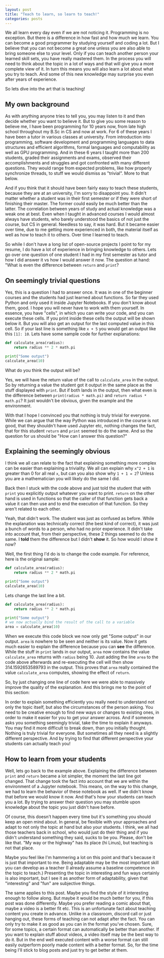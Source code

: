 ```yaml
---
layout: post
title: "Teach to learn, so learn to teach!"
categories: posts
---
```


We all learn every day even if we are not noticing it. Programming is no exception. But there is a difference in how fast and how much we learn.
You can become a good programmer by studying yourself and coding a lot.
But I believe that you can not become a great one unless you are also able to bring someone else to your level.
Only if you can teach another person your learned skill sets, you have really mastered them. 
In the process you will need to think about the topic in a lot of ways and that will give you a more complete view of it. 
In turn this means you will also learn a lot about what you try to teach. And some of this new knowledge may surprise you even after years of experience.

So lets dive into the art that is teaching!

## My own background

As with anything anyone tries to tell you, you may listen to it and then decide whether you want to believe it. 
But to give you some reason to believe me, I have been programming for 10 years now, from late high school throughout my B.Sc in CS and now at work.
For 6 of these years I have been a tutor in various classes at university. 
From introduction into programming, software development and programming languages to data structures and efficient algorithms,
formal languages and computability as well as GPU programming. And in these 6 years I taught more than 200 students, 
graded their assignments and exams, observed their accomplishments and struggles and got confronted with many different questions.
They would range from expected problems, like how properly synchronize threads, to stuff we would dismiss as "trivial". More to that below.

And if you think that it should have been fairly easy to teach these students, because they are at an university, I'm sorry to disappoint you. 
It didn't matter whether a student was in their first semester or if they were short of finishing their master. 
The former could easily be much better than the latter. The correlation between years of study and actual knowledge was a weak one at best.
Even when I taught in advanced courses I would almost always have students, who barely understood the basics of not just the course, 
but CS in general.
Needless to say, it was hard. But it became easier over time, due to me getting more experienced in both, 
the material itself as well as how to teach it to others. Over time I learned to teach.

So while I don't have a long list of open-source projects I point to for my resume, I do have a lot of experience in bringing knowledge to others.
Lets go over one question of one student I had in my first semester as tutor and how I did answer it vs how I would answer it now.
The question at hand: "What is even the difference between `return` and `print`?

## On seemingly trivial questions

Yes, this is a question I had to answer once. It was in one of the beginner courses and the students had just learned about functions. 
So far they used Python and only used it inside Jupyter Notebooks. If you don't know about them, good.
I hope you will never have to work with them yourself. In essence, you have "cells", in which you can write your code, and you can execute these cells. 
If you print inside these cells the output will be shown below it. But you will also get an output for the last computed value in this cell.
So if your last line is something like `x + 5` you would get an output like this `[1]: 10`. Lets have some sample code for further explanations:

```python
def calculate_area(radius):
    return radius ** 2 * math.pi

print("Some output")
calculate_area(10)
```

What do you think the output will be?

Yes, we will have the return value of the call to `calculate_area` in the output. 
So by returning a value the student got it output in the same place as the stuff displayed with `print`.
But if both lands in the output, then what even is the difference between `print(radius * math.pi)` and `return radius * math.pi`?
It just wouldn't be obvious, given the example and the environment.

With that I hope I convinced you that nothing is truly trivial for everyone.
While we can argue that the way Python was introduced in the course is not good, that they shouldn't have used Jupyter etc, 
nothing changes the fact, that for this student `return` and `print` seemed to do the same. 
And so the question for us should be "How can I answer this question?"

## Explaining the seemingly obvious

I think we all can relate to the fact that explaining something more complex can be easier than explaining a triviality.
We all can explain why `x^2 + 1` is greater than 0 for all real `x`, but can you also show why `1 + 1 = 2`?
Unless you are a mathematician you will likely do the same I did.

Back then I stuck with the code above and just told the student that with `print` you explicitly output whatever you want to print. 
`return` on the other hand is used in functions so that the caller of that function gets back a value it can then 
use and to end the execution of that function.
So they aren't related to each other.

Yeah, that didn't work. The student was just as confused as before. While the explanation was technically correct (the best kind of correct),
it was just a bunch of words to a person, who had no prior experience. 
It didn't take into account that, from their perspective, these 2 things seemed to do the same. 
I **told** them the difference but I didn't **show** it.
So how would I show it now?

Well, the first thing I'd do is to change the code example. For reference, here is the original sample:

```python
def calculate_area(radius):
    return radius ** 2 * math.pi

print("Some output")
calculate_area(10)
```

Lets change the last line a bit.

```python
def calculate_area(radius):
    return radius ** 2 * math.pi

print("Some output")
# we now actually bind the result of the call to a variable
area = calculate_area(10)
```

When we execute this code block we now only get "Some output" in our output. `area` is nowhere to be seen and neither is its value.
Now it gets much easier to explain the difference because you can **see** the difference. 
While the stuff in `print` lands in our output, `area` now contains the value `calculate_area` returns with `radius` being 10.
Just adding the line `area` to the code above afterwards and re-executing the cell will then show 314.1592653589793 in the output.
This proves that `area` really contained the value `calculate_area` computes, showing the effect of `return`.

So, by just changing one line of code here we were able to massively improve the quality of the explanation. 
And this brings me to the point of this section:

In order to explain something efficiently you really need to understand not only the topic itself, but also the circumstances of the person asking.
You need to be creative enough to find new ways or changes to existing ones, in order to make it easier for you to get your answer across.
And if someone asks you something seemingly trivial, take the time to explain it anyways. 
You may find it more difficult to break down, than you initially thought. Nothing is truly trivial for everyone.
But sometimes all they need is a slightly different perspective.
And by trying to find that different perspective your students can actually teach you!

## How to learn from your students

Well, lets go back to the example above. Explaining the difference between `print` and `return` became a lot simpler, the moment the last
line got changed. That change took the fact into account that we are within the environment of a Jupyter notebook. 
This means, on the way to this change, we had to learn the behavior of these notebook as well. If we didn't know that before we would
know it now. And that's how your students can teach you a lot. By trying to answer their question you may stumble upon knowledge about the topic
you just didn't have before.

Of course, this doesn't happen every time but it's something you should keep an open mind about. In general, be flexible with your approaches
and adapt to not only the topic at hand but also your students. I think, we all had those teachers back in school, who would just
do their thing and if you didn't understand something they said, sucks to be you. Please, don't be like that.
"My way or the highway" has its place (hi Linus), but teaching is not that place.

Maybe you feel like I'm hammering a lot on this point and that's because it is just that important to me. 
Being adaptable may be the most important skill you can develop as a teacher (I already assume a baseline competence in the topic to teach.)
Presenting the topic in interesting and fun ways certainly is also important, but I see it as another form of adaptability, given that
"interesting" and "fun" are subjective things. 

The same applies to this post. Maybe you find the style of it interesting enough to follow along.
But maybe it would be much better for you, if this post was done differently. Maybe you prefer reading a comic about that, 
maybe a video is a better fit etc. This is an unfortunate fact about teaching content you create in advance. Unlike in a classroom, discord call
or just hanging out, these forms of teaching can not adapt after the fact. You can only try to make it as good as you can in the format you've chosen.
Sure, for some topics, a certain format can automatically be better than another. If you want to explain stuff about videos, a video itself may be
the best way to do it. But in the end well executed content with a worse format can still easily outperform poorly made content with a better format.
So, for the time being I'll stick to blog posts and just try to get better at them.
